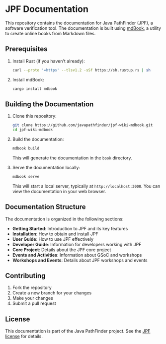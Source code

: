 # JPF Documentation

This repository contains the documentation for Java PathFinder (JPF), a software verification tool. The documentation is built using [mdBook](https://github.com/rust-lang/mdBook), a utility to create online books from Markdown files.

## Prerequisites

1. Install Rust (if you haven't already):
   ```bash
   curl --proto '=https' --tlsv1.2 -sSf https://sh.rustup.rs | sh
   ```

2. Install mdBook:
   ```bash
   cargo install mdbook
   ```

## Building the Documentation

1. Clone this repository:
   ```bash
   git clone https://github.com/javapathfinder/jpf-wiki-mdbook.git
   cd jpf-wiki-mdbook
   ```

2. Build the documentation:
   ```bash
   mdbook build
   ```
   This will generate the documentation in the `book` directory.

3. Serve the documentation locally:
   ```bash
   mdbook serve
   ```
   This will start a local server, typically at `http://localhost:3000`. You can view the documentation in your web browser.

## Documentation Structure

The documentation is organized in the following sections:

- **Getting Started**: Introduction to JPF and its key features
- **Installation**: How to obtain and install JPF
- **User Guide**: How to use JPF effectively
- **Developer Guide**: Information for developers working with JPF
- **Core Project**: Details about the JPF core project
- **Events and Activities**: Information about GSoC and workshops
- **Workshops and Events**: Details about JPF workshops and events

## Contributing

1. Fork the repository
2. Create a new branch for your changes
3. Make your changes
4. Submit a pull request

## License

This documentation is part of the Java PathFinder project. See the [JPF license](https://github.com/javapathfinder/jpf-core/blob/master/LICENSE-2.0.txt) for details. 
